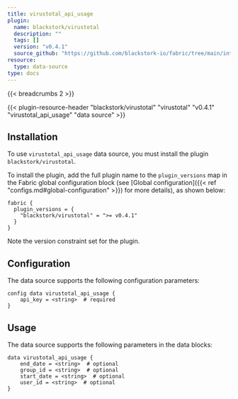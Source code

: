 ```yaml
---
title: virustotal_api_usage
plugin:
  name: blackstork/virustotal
  description: ""
  tags: []
  version: "v0.4.1"
  source_github: "https://github.com/blackstork-io/fabric/tree/main/internal/virustotal/"
resource:
  type: data-source
type: docs
---
```


{{< breadcrumbs 2 >}}

{{< plugin-resource-header "blackstork/virustotal" "virustotal" "v0.4.1" "virustotal_api_usage" "data source" >}}

## Installation

To use `virustotal_api_usage` data source, you must install the plugin `blackstork/virustotal`.

To install the plugin, add the full plugin name to the `plugin_versions` map in the Fabric global configuration block (see [Global configuration]({{< ref "configs.md#global-configuration" >}}) for more details), as shown below:

```hcl
fabric {
  plugin_versions = {
    "blackstork/virustotal" = ">= v0.4.1"
  }
}
```

Note the version constraint set for the plugin.

## Configuration

The data source supports the following configuration parameters:

```hcl
config data virustotal_api_usage {
    api_key = <string>  # required
}
```

## Usage

The data source supports the following parameters in the data blocks:

```hcl
data virustotal_api_usage {
    end_date = <string>  # optional
    group_id = <string>  # optional
    start_date = <string>  # optional
    user_id = <string>  # optional
}
```